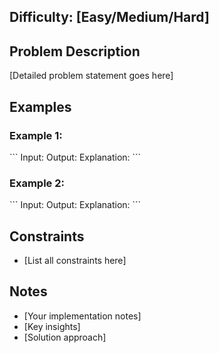 ## Difficulty: [Easy/Medium/Hard]

## Problem Description

[Detailed problem statement goes here]

## Examples

### Example 1:

\`\`\`
Input:
Output:
Explanation:
\`\`\`

### Example 2:

\`\`\`
Input:
Output:
Explanation:
\`\`\`

## Constraints

- [List all constraints here]

## Notes

- [Your implementation notes]
- [Key insights]
- [Solution approach]
